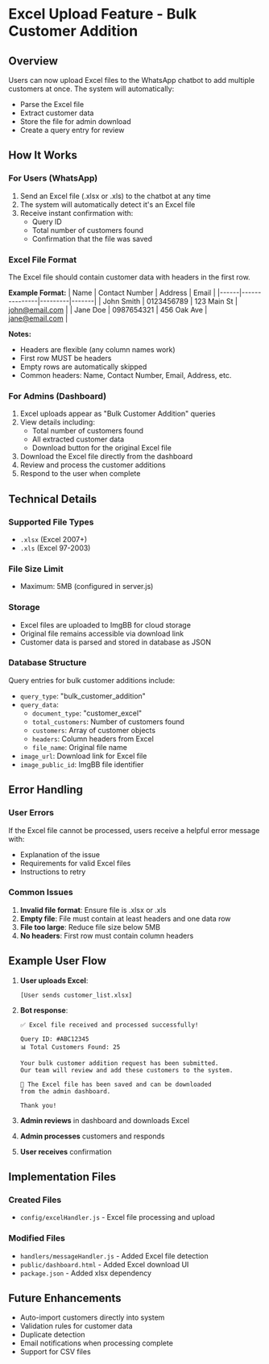 # Excel Upload Feature - Bulk Customer Addition

## Overview
Users can now upload Excel files to the WhatsApp chatbot to add multiple customers at once. The system will automatically:
- Parse the Excel file
- Extract customer data
- Store the file for admin download
- Create a query entry for review

## How It Works

### For Users (WhatsApp)
1. Send an Excel file (.xlsx or .xls) to the chatbot at any time
2. The system will automatically detect it's an Excel file
3. Receive instant confirmation with:
   - Query ID
   - Total number of customers found
   - Confirmation that the file was saved

### Excel File Format
The Excel file should contain customer data with headers in the first row.

**Example Format:**
| Name | Contact Number | Address | Email |
|------|---------------|---------|-------|
| John Smith | 0123456789 | 123 Main St | john@email.com |
| Jane Doe | 0987654321 | 456 Oak Ave | jane@email.com |

**Notes:**
- Headers are flexible (any column names work)
- First row MUST be headers
- Empty rows are automatically skipped
- Common headers: Name, Contact Number, Email, Address, etc.

### For Admins (Dashboard)
1. Excel uploads appear as "Bulk Customer Addition" queries
2. View details including:
   - Total number of customers found
   - All extracted customer data
   - Download button for the original Excel file
3. Download the Excel file directly from the dashboard
4. Review and process the customer additions
5. Respond to the user when complete

## Technical Details

### Supported File Types
- `.xlsx` (Excel 2007+)
- `.xls` (Excel 97-2003)

### File Size Limit
- Maximum: 5MB (configured in server.js)

### Storage
- Excel files are uploaded to ImgBB for cloud storage
- Original file remains accessible via download link
- Customer data is parsed and stored in database as JSON

### Database Structure
Query entries for bulk customer additions include:
- `query_type`: "bulk_customer_addition"
- `query_data`:
  - `document_type`: "customer_excel"
  - `total_customers`: Number of customers found
  - `customers`: Array of customer objects
  - `headers`: Column headers from Excel
  - `file_name`: Original file name
- `image_url`: Download link for Excel file
- `image_public_id`: ImgBB file identifier

## Error Handling

### User Errors
If the Excel file cannot be processed, users receive a helpful error message with:
- Explanation of the issue
- Requirements for valid Excel files
- Instructions to retry

### Common Issues
1. **Invalid file format**: Ensure file is .xlsx or .xls
2. **Empty file**: File must contain at least headers and one data row
3. **File too large**: Reduce file size below 5MB
4. **No headers**: First row must contain column headers

## Example User Flow

1. **User uploads Excel**:
   ```
   [User sends customer_list.xlsx]
   ```

2. **Bot response**:
   ```
   ✅ Excel file received and processed successfully!

   Query ID: #ABC12345
   📊 Total Customers Found: 25

   Your bulk customer addition request has been submitted.
   Our team will review and add these customers to the system.

   📄 The Excel file has been saved and can be downloaded
   from the admin dashboard.

   Thank you!
   ```

3. **Admin reviews** in dashboard and downloads Excel
4. **Admin processes** customers and responds
5. **User receives** confirmation

## Implementation Files

### Created Files
- `config/excelHandler.js` - Excel file processing and upload

### Modified Files
- `handlers/messageHandler.js` - Added Excel file detection
- `public/dashboard.html` - Added Excel download UI
- `package.json` - Added xlsx dependency

## Future Enhancements
- Auto-import customers directly into system
- Validation rules for customer data
- Duplicate detection
- Email notifications when processing complete
- Support for CSV files
